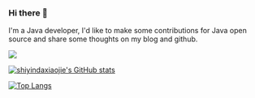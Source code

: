 ### Hi there 👋

I'm a Java developer, I'd like to make some contributions for Java open source and share some thoughts on my blog and github.

![](http://antzuhl.cn:4000/get/@shiyindaxiaojie.readme)

[![shiyindaxiaojie's GitHub stats](https://github-readme-stats.vercel.app/api?username=shiyindaxiaojie)](https://github.com/shiyindaxiaojie/github-readme-stats)

[![Top Langs](https://github-readme-stats.vercel.app/api/top-langs/?username=shiyindaxiaojie)](https://github.com/shiyindaxiaojie/github-readme-stats)
